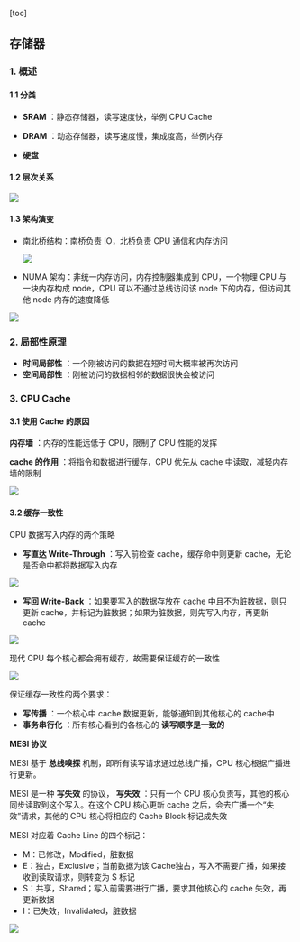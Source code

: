 [toc]

## 存储器

### 1. 概述

#### 1.1 分类

- **SRAM** ：静态存储器，读写速度快，举例 CPU Cache
- **DRAM** ：动态存储器，读写速度慢，集成度高，举例内存

- **硬盘**



#### 1.2 层次关系

![](img/存储器层次.jpg)

#### 1.3 架构演变

- 南北桥结构：南桥负责 IO，北桥负责 CPU 通信和内存访问

  ![](img/南北桥结构.jpg)

- NUMA 架构：非统一内存访问，内存控制器集成到 CPU，一个物理 CPU 与一块内存构成 node，CPU 可以不通过总线访问该 node 下的内存，但访问其他 node 内存的速度降低

![](img/numa架构.jpg)

### 2. 局部性原理

- **时间局部性** ：一个刚被访问的数据在短时间大概率被再次访问
- **空间局部性** ：刚被访问的数据相邻的数据很快会被访问



### 3. CPU Cache

#### 3.1 使用 Cache 的原因

**内存墙** ：内存的性能远低于 CPU，限制了 CPU 性能的发挥

**cache 的作用** ：将指令和数据进行缓存，CPU 优先从 cache 中读取，减轻内存墙的限制

![](img/CPU访问数据.JPG)



#### 3.2 缓存一致性 

CPU 数据写入内存的两个策略

- **写直达 Write-Through** ：写入前检查 cache，缓存命中则更新 cache，无论是否命中都将数据写入内存

![](img/写直达.jpg)

- **写回 Write-Back** ：如果要写入的数据存放在 cache 中且不为脏数据，则只更新 cache，并标记为脏数据；如果为脏数据，则先写入内存，再更新 cache

![](img/写回.png)

现代 CPU 每个核心都会拥有缓存，故需要保证缓存的一致性

![](img/CPU的cache情况.jpg)

保证缓存一致性的两个要求：

- **写传播** ：一个核心中 cache 数据更新，能够通知到其他核心的 cache中
- **事务串行化** ：所有核心看到的各核心的 **读写顺序是一致的**



**MESI 协议**

MESI 基于 **总线嗅探** 机制，即所有读写请求通过总线广播，CPU 核心根据广播进行更新。

MESI 是一种 **写失效** 的协议， **写失效** ：只有一个 CPU 核心负责写，其他的核心同步读取到这个写入。在这个 CPU 核心更新 cache 之后，会去广播一个“失效”请求，其他的 CPU 核心将相应的 Cache Block 标记成失效

MESI 对应着 Cache Line 的四个标记：

- M：已修改，Modified，脏数据
- E：独占，Exclusive；当前数据为该 Cache独占，写入不需要广播，如果接收到读取请求，则转变为 S 标记
- S：共享，Shared；写入前需要进行广播，要求其他核心的 cache 失效，再更新数据
- I：已失效，Invalidated，脏数据

![](img/MESI状态机.jpg)